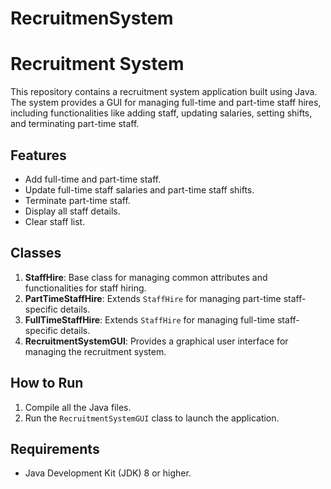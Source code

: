 # RecruitmenSystem
# Recruitment System

This repository contains a recruitment system application built using Java. The system provides a GUI for managing full-time and part-time staff hires, including functionalities like adding staff, updating salaries, setting shifts, and terminating part-time staff.

## Features
- Add full-time and part-time staff.
- Update full-time staff salaries and part-time staff shifts.
- Terminate part-time staff.
- Display all staff details.
- Clear staff list.

## Classes
1. **StaffHire**: Base class for managing common attributes and functionalities for staff hiring.
2. **PartTimeStaffHire**: Extends `StaffHire` for managing part-time staff-specific details.
3. **FullTimeStaffHire**: Extends `StaffHire` for managing full-time staff-specific details.
4. **RecruitmentSystemGUI**: Provides a graphical user interface for managing the recruitment system.

## How to Run
1. Compile all the Java files.
2. Run the `RecruitmentSystemGUI` class to launch the application.

## Requirements
- Java Development Kit (JDK) 8 or higher.
